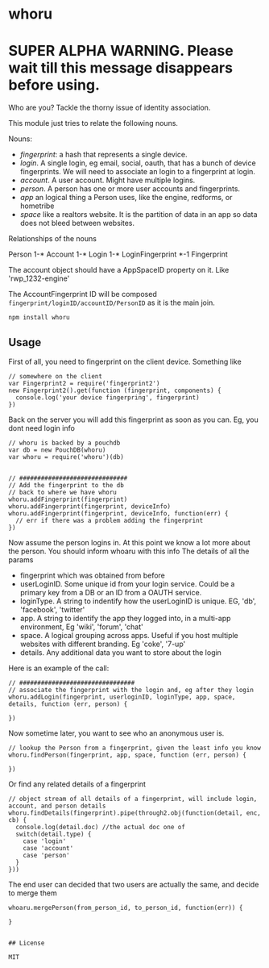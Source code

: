 # whoru

# SUPER ALPHA WARNING. Please wait till this message disappears before using.

Who are you? Tackle the thorny issue of identity association.

This module just tries to relate the following nouns.

Nouns:

 - *fingerprint*: a hash that represents a single device.
 - *login*. A single login, eg email, social, oauth, that has a bunch of device fingerprints. We will need to associate an login to a fingerprint at login.
 - *account*. A user account. Might have multiple logins. 
 - *person*. A person has one or more user accounts and fingerprints.
 - *app* an logical thing a Person uses, like the engine, redforms, or hometribe
 - *space* like a realtors website. It is the partition of data in an app so data does not bleed between websites. 

Relationships of the nouns

Person 1-* Account 1-* Login 1-* LoginFingerprint *-1 Fingerprint

The account object should have a AppSpaceID property on it. Like 'rwp_1232-engine'

The AccountFingerprint ID will be composed  `fingerprint/loginID/accountID/PersonID` as it is the main join.




```
npm install whoru
```

## Usage

First of all, you need to fingerprint on the client device. Something like


    // somewhere on the client
    var Fingerprint2 = require('fingerprint2')
    new Fingerprint2().get(function (fingerprint, components) {
      console.log('your device fingerpring', fingerprint)
    })

Back on the server you will add this fingerprint as soon as you can. Eg, you dont need login info

    // whoru is backed by a pouchdb
    var db = new PouchDB(whoru)
    var whoru = require('whoru')(db)


    // ##############################
    // Add the fingerprint to the db
    // back to where we have whoru
    whoru.addFingerprint(fingerprint)
    whoru.addFingerprint(fingerprint, deviceInfo)
    whoru.addFingerprint(fingerprint, deviceInfo, function(err) {   
      // err if there was a problem adding the fingerprint
    })


Now assume the person logins in. At this point we know a lot more about the person. You should inform whoaru with this info
The details of all the params

 - fingerprint which was obtained from before
 - userLoginID. Some unique id from your login service. Could be a primary key from a DB or an ID from a OAUTH service.
 - loginType. A string to indentify how the userLoginID is unique. EG, 'db', 'facebook', 'twitter'
 - app. A string to identify the app they logged into, in a multi-app environment, Eg 'wiki', 'forum', 'chat'
 - space. A logical grouping across apps. Useful if you host multiple websites with different branding. Eg 'coke', '7-up'
 - details. Any additional data you want to store about the login

Here is an example of the call:

    // ################################
    // associate the fingerprint with the login and, eg after they login
    whoru.addLogin(fingerprint, userloginID, loginType, app, space, details, function (err, person) {
      
    })

Now sometime later, you want to see who an anonymous user is.

    // lookup the Person from a fingerprint, given the least info you know
    whoru.findPerson(fingerprint, app, space, function (err, person) {
      
    })

Or find any related details of a fingerprint

    // object stream of all details of a fingerprint, will include login, account, and person details
    whoru.findDetails(fingerprint).pipe(through2.obj(function(detail, enc, cb) {
      console.log(detail.doc) //the actual doc one of
      switch(detail.type) {
        case 'login'
        case 'account'
        case 'person'
      }
    }))

The end user can decided that two users are actually the same, and decide to merge them

    whoaru.mergePerson(from_person_id, to_person_id, function(err)) {

    }









```

## License

MIT
